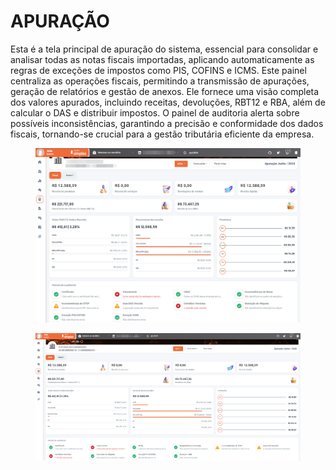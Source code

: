 # APURAÇÃO

Esta é a tela principal de apuração do sistema, essencial para consolidar e analisar todas as notas fiscais importadas, aplicando automaticamente as regras de exceções de impostos como PIS, COFINS e ICMS. Este painel centraliza as operações fiscais, permitindo a transmissão de apurações, geração de relatórios e gestão de anexos. Ele fornece uma visão completa dos valores apurados, incluindo receitas, devoluções, RBT12 e RBA, além de calcular o DAS e distribuir impostos. O painel de auditoria alerta sobre possíveis inconsistências, garantindo a precisão e conformidade dos dados fiscais, tornando-se crucial para a gestão tributária eficiente da empresa.

<figure><img src="../../.gitbook/assets/image (54).png" alt=""><figcaption></figcaption></figure>

<figure><img src="../../.gitbook/assets/image (55).png" alt=""><figcaption></figcaption></figure>
